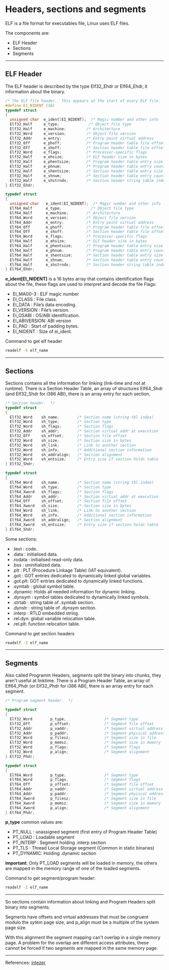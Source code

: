 <!--
.. title: Executable and Linkable Format (ELF)
.. slug: executable-and-linkable-format-elf
.. date: 2021-01-16 16:29:26 UTC+01:00
.. tags: #reverse #security #malware #linux #elf
.. category: Reverse Engineering
.. link: 
.. description: 
.. type: text
-->

# Headers, sections and segments

ELF is a file format for executables file, Linux uses ELF files.

The components are:

- ELF Header
- Sections
- Segments

__________________________________________________________________________

## ELF Header

The ELF header is described by the type Elf32_Ehdr or Elf64_Ehdr, it 
information about the binary.

```c
/* The ELF file header.  This appears at the start of every ELF file.  */
#define EI_NIDENT (16)
typedef struct
{
  unsigned char  e_ident[EI_NIDENT];  /* Magic number and other info    */
  Elf32_Half	 e_type;             /* Object file type                */
  Elf32_Half     e_machine;         /* Architecture                     */
  Elf32_Word     e_version;         /* Object file version              */
  Elf32_Addr     e_entry;           /* Entry point virtual address      */
  Elf32_Off      e_phoff;           /* Program header table file offset */
  Elf32_Off      e_shoff;           /* Section header table file offset */
  Elf32_Word     e_flags;           /* Processor-specific flags         */
  Elf32_Half     e_ehsize;          /* ELF header size in bytes         */
  Elf32_Half     e_phentsize;       /* Program header table entry size  */
  Elf32_Half     e_phnum;           /* Program header table entry count */
  Elf32_Half     e_shentsize;       /* Section header table entry size  */
  Elf32_Half     e_shnum;           /* Section header table entry count */
  Elf32_Half     e_shstrndx;        /* Section header string table index*/
} Elf32_Ehdr;

typedef struct
{
  unsigned char   e_ident[EI_NIDENT];  /* Magic number and other info   */
  Elf64_Half      e_type;             /* Object file type               */
  Elf64_Half      e_machine;        /* Architecture                     */
  Elf64_Word      e_version;        /* Object file version              */
  Elf64_Addr      e_entry;          /* Entry point virtual address      */
  Elf64_Off       e_phoff;          /* Program header table file offset */
  Elf64_Off       e_shoff;          /* Section header table file offset */
  Elf64_Word      e_flags;          /* Processor-specific flags         */
  Elf64_Half      e_ehsize;         /* ELF header size in bytes         */
  Elf64_Half      e_phentsize;      /* Program header table entry size  */
  Elf64_Half      e_phnum;          /* Program header table entry count */
  Elf64_Half      e_shentsize;      /* Section header table entry size  */
  Elf64_Half      e_shnum;          /* Section header table entry count */
  Elf64_Half      e_shstrndx;       /* Section header string table index*/
} Elf64_Ehdr;
```

**e_ident[EI_NIDENT]** is a 16 bytes array that contains identification flags
about the file, these flags are used to interpret and decode the file
Flags:

- EI_MAG0-3    : ELF magic number
- EI_CLASS     : File class.
- EI_DATA      : File’s data encoding.
- EI_VERSION   : File’s version.
- EI_OSABI     : OS/ABI identification.
- EI_ABIVERSION: ABI version
- EI_PAD       : Start of padding bytes.
- EI_NIDENT    : Size of ei_ident.

Command to get elf header
```bash
readelf -h elf_name
```
__________________________________________________________________________

## Sections

Sections contains all the information for linking (link-time and not at
runtime).
There is a Section Header Table, an array of structures Elf64_Shdr (and
Elf32_Shdr for i386 ABI), there is an array entry for each section.

```c
/* Section header.  */
typedef struct
{
  Elf32_Word    sh_name;        /* Section name (string tbl index)      */
  Elf32_Word    sh_type;        /* Section type                         */
  Elf32_Word    sh_flags;       /* Section flags                        */
  Elf32_Addr    sh_addr;        /* Section virtual addr at execution    */
  Elf32_Off     sh_offset;      /* Section file offset                  */
  Elf32_Word    sh_size;        /* Section size in bytes                */
  Elf32_Word    sh_link;        /* Link to another section              */
  Elf32_Word    sh_info;        /* Additional section information       */
  Elf32_Word    sh_addralign;   /* Section alignment                    */
  Elf32_Word    sh_entsize;     /* Entry size if section holds table    */
} Elf32_Shdr;

typedef struct
{
  Elf64_Word    sh_name;        /* Section name (string tbl index)      */
  Elf64_Word    sh_type;        /* Section type                         */
  Elf64_Xword   sh_flags;       /* Section flags                        */
  Elf64_Addr    sh_addr;        /* Section virtual addr at execution    */
  Elf64_Off     sh_offset;      /* Section file offset                  */
  Elf64_Xword   sh_size;        /* Section size in bytes                */
  Elf64_Word    sh_link;        /* Link to another section              */
  Elf64_Word    sh_info;        /* Additional section information       */
  Elf64_Xword   sh_addralign;   /* Section alignment                    */
  Elf64_Xword   sh_entsize;     /* Entry size if section holds table    */
} Elf64_Shdr;
```

Some sections:

- .text   : code.
- .data   : initialised data.
- .rodata : initialised read-only data.
- .bss    : uninitialized data.
- .plt    : PLT (Procedure Linkage Table) (IAT equivalent).
- .got    : GOT entries dedicated to dynamically linked global variables.
- .got.plt: GOT entries dedicated to dynamically linked functions.
- .symtab : global symbol table.
- .dynamic: Holds all needed information for dynamic linking.
- .dynsym : symbol tables dedicated to dynamically linked symbols.
- .strtab : string table of .symtab section.
- .dynstr : string table of .dynsym section.
- .interp : RTLD embedded string.
- .rel.dyn: global variable relocation table.
- .rel.plt: function relocation table.

Command to get section headers
```bash
readelf -S elf_name
```
__________________________________________________________________________

## Segments

Also called Programm Headers, segments split the binary into chunks, they
aren't useful at linktime.
There is a Program Header Table, an array of Elf64_Phdr (or Elf32_Phdr for
i386 ABI), there is an array entry for each segment.

```c
/* Program segment header.  */

typedef struct
{
  Elf32_Word        p_type;                 /* Segment type             */
  Elf32_Off         p_offset;               /* Segment file offset      */
  Elf32_Addr        p_vaddr;                /* Segment virtual address  */
  Elf32_Addr        p_paddr;                /* Segment physical address */
  Elf32_Word        p_filesz;               /* Segment size in file     */
  Elf32_Word        p_memsz;                /* Segment size in memory   */
  Elf32_Word        p_flags;                /* Segment flags            */
  Elf32_Word        p_align;                /* Segment alignment        */
} Elf32_Phdr;

typedef struct
{
  Elf64_Word        p_type;                 /* Segment type             */
  Elf64_Word        p_flags;                /* Segment flags            */
  Elf64_Off         p_offset;               /* Segment file offset      */
  Elf64_Addr        p_vaddr;                /* Segment virtual address  */
  Elf64_Addr        p_paddr;                /* Segment physical address */
  Elf64_Xword       p_filesz;               /* Segment size in file     */
  Elf64_Xword       p_memsz;                /* Segment size in memory   */
  Elf64_Xword       p_align;                /* Segment alignment        */
} Elf64_Phdr;

```

**p_type** common values are:

- PT_NULL   : unassigned segment (first entry of Program Header Table)
- PT_LOAD   : Loadable segment
- PT_INTERP : Segment holding .interp section
- PT_TLS    : Thread Local Storage segment (Common in static binaries)
- PT_DYNAMIC: Holding .dynamic section

**important**: Only PT_LOAD segments will be loaded in memory, the others
are mapped in the memory range of one of the loaded segments.

Command to get segment/program header:
```bash
readelf -I elf_name
```
__________________________________________________________________________

So sections contain information about linking and Program Headers split
binary into segments.

Segments have offsets and virtual addresses that must be congruent modulo
the sytem page size, and p_align must be a multiple of the system page
size.

With this alignment the segment mapping can't overlap in a single memory
page. A problem for the overlap are different access attributes, these 
cannot be forced if two segments are mapped in the same memory page.

__________________________________________________________________________

References:
[intezer](https://www.intezer.com/blog/research/executable-linkable-format-101-part1-sections-segments/)

